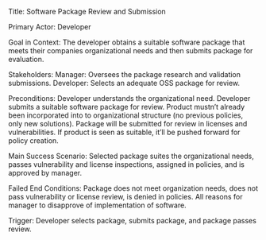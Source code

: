 Title: Software Package Review and Submission

Primary Actor: Developer

Goal in Context: The developer obtains a suitable software package that meets their companies organizational needs and then submits package for evaluation.

Stakeholders: Manager: Oversees the package research and validation submissions.
Developer: Selects an adequate OSS package for review. 

Preconditions: Developer understands the organizational need. Developer submits a suitable software package for review. Product mustn’t already been incorporated into to organizational structure (no previous policies, only new solutions). Package will be submitted for review in licenses and vulnerabilities. If product is seen as suitable, it’ll be pushed forward for policy creation.

Main Success Scenario: Selected package suites the organizational needs, passes vulnerability and license inspections, assigned in policies, and is approved by manager. 

Failed End Conditions: Package does not meet organization needs, does not pass vulnerability or license review, is denied in policies. All reasons for manager to disapprove of implementation of software. 

Trigger: Developer selects package, submits package, and package passes review. 
